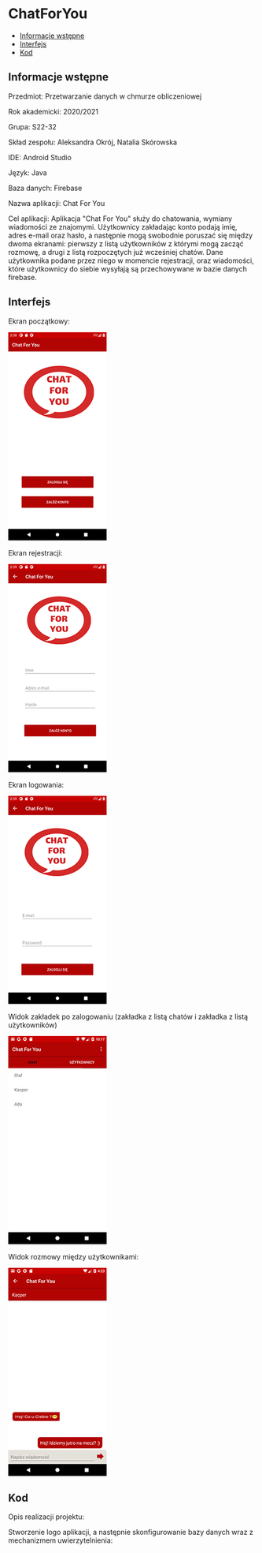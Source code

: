 # ChatForYou

* [Informacje wstępne](#Informacjewstępne)
* [Interfejs](#Interfejs)
* [Kod](#Kod)

## Informacje wstępne

Przedmiot: Przetwarzanie danych w chmurze obliczeniowej

Rok akademicki: 2020/2021

Grupa: S22-32

Skład zespołu: Aleksandra Okrój, Natalia Skórowska 

IDE: Android Studio

Język: Java

Baza danych: Firebase

Nazwa aplikacji: Chat For You

Cel aplikacji: Aplikacja "Chat For You" służy do chatowania, wymiany wiadomości ze znajomymi. Użytkownicy zakładając konto podają imię, adres e-mail oraz hasło, a następnie mogą swobodnie poruszać się między dwoma ekranami: pierwszy z listą użytkowników z którymi mogą zacząć rozmowę, a drugi z listą rozpoczętych już wcześniej chatów. Dane użytkownika podane przez niego w momencie rejestracji, oraz wiadomości, które użytkownicy do siebie wysyłają są przechowywane w bazie danych firebase.

## Interfejs

Ekran początkowy:

![ekran startowy](./ReadmeIMG/startowy.png)

Ekran rejestracji:

![ekran rejestracji](./ReadmeIMG/rejestracja.png)

Ekran logowania:

![ekran logowania](./ReadmeIMG/logowanie.png)

Widok zakładek po zalogowaniu (zakładka z listą chatów i zakładka z listą użytkowników)

![ekran z chatami](./ReadmeIMG/chaty.jpg)


Widok rozmowy między użytkownikami:

![ekran z chatami](./ReadmeIMG/rozmowa.jpg)

 ## Kod 
Opis realizacji projektu:
 
 Stworzenie logo aplikacji, a następnie skonfigurowanie bazy danych wraz z mechanizmem uwierzytelnienia:



